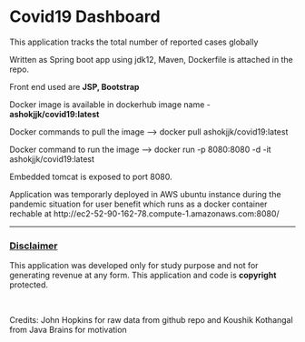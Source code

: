 # Covid19 Dashboard
<p>This application tracks the total number of reported cases globally</p>

<p>Written as Spring boot app using jdk12, Maven, Dockerfile is attached in the repo.</p>
<p>Front end used are <b>JSP, Bootstrap</b></p>
<p>Docker image is available in dockerhub image name - <b>ashokjjk/covid19:latest</b></p>
<p>Docker commands to pull the image --> docker pull ashokjjk/covid19:latest</p>
<p>Docker command to run the image   --> docker run -p 8080:8080 -d -it ashokjjk/covid19:latest</p>
<p>Embedded tomcat is exposed to port 8080.</p>
<p>Application was temporarly deployed in AWS ubuntu instance during the pandemic situation for user benefit which runs
as a docker container rechable at http://ec2-52-90-162-78.compute-1.amazonaws.com:8080/</p> 
<hr>
<h3><u>Disclaimer</u></h3>
<p>This application was developed only for study purpose and not for generating revenue at any form.
This application and code is <b>copyright</b> protected.</p>
<br>
<p>Credits: John Hopkins for raw data from github repo and Koushik Kothangal from Java Brains for motivation</p>
